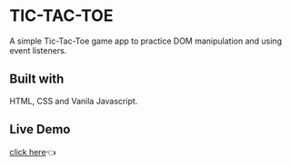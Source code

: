 # TIC-TAC-TOE
A simple Tic-Tac-Toe game app to practice DOM manipulation and using event listeners.

## Built with
HTML, CSS and Vanila Javascript.

## Live Demo
[click here](https://shino022.github.io/TIC-TAC-TOE/)👈
